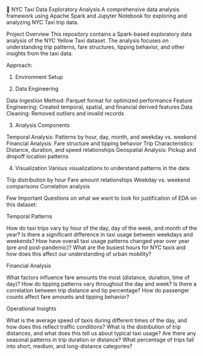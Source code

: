 🚖 NYC Taxi Data Exploratory Analysis
A comprehensive data analysis framework using Apache Spark and Jupyter Notebook for exploring and analyzing NYC Taxi trip data.

Project Overview
This repository contains a Spark-based exploratory data analysis of the NYC Yellow Taxi dataset. The analysis focuses on understanding trip patterns, fare structures, tipping behavior, and other insights from the taxi data.

Approach:

1. Environment Setup
  
2. Data Engineering

Data Ingestion Method: Parquet format for optimized performance
Feature Engineering: Created temporal, spatial, and financial derived features
Data Cleaning: Removed outliers and invalid records

3. Analysis Components

Temporal Analysis: Patterns by hour, day, month, and weekday vs. weekend
Financial Analysis: Fare structure and tipping behavior
Trip Characteristics: Distance, duration, and speed relationships
Geospatial Analysis: Pickup and dropoff location patterns

4. Visualization
Various visualizations to understand patterns in the data:

Trip distribution by hour
Fare amount relationships
Weekday vs. weekend comparisons
Correlation analysis


Few Important Questions on what we want to look for justification of EDA on this dataset:

Temporal Patterns

How do taxi trips vary by hour of the day, day of the week, and month of the year?
Is there a significant difference in taxi usage between weekdays and weekends?
How have overall taxi usage patterns changed year over year (pre and post-pandemic)?
What are the busiest hours for NYC taxis and how does this affect our understanding of urban mobility?

Financial Analysis

What factors influence fare amounts the most (distance, duration, time of day)?
How do tipping patterns vary throughout the day and week?
Is there a correlation between trip distance and tip percentage?
How do passenger counts affect fare amounts and tipping behavior?

Operational Insights

What is the average speed of taxis during different times of the day, and how does this reflect traffic conditions?
What is the distribution of trip distances, and what does this tell us about typical taxi usage?
Are there any seasonal patterns in trip duration or distance?
What percentage of trips fall into short, medium, and long-distance categories?

